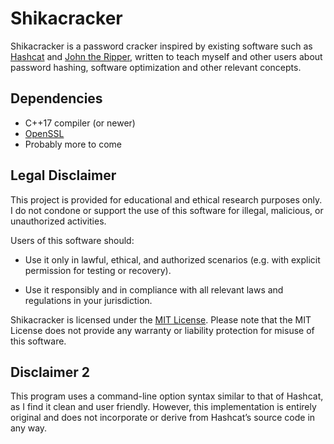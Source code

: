 # Shikacracker

Shikacracker is a password cracker inspired by existing software such as
[Hashcat](https://github.com/hashcat/hashcat) and [John the Ripper](https://github.com/openwall/john),
written to teach myself and other users about password hashing, software optimization and other relevant concepts.

## Dependencies

- C++17 compiler (or newer)
- [OpenSSL](https://github.com/openssl/openssl)
- Probably more to come

## Legal Disclaimer

This project is provided for educational and ethical research purposes only.
I do not condone or support the use of this software for illegal, malicious,
or unauthorized activities.

Users of this software should:

- Use it only in lawful, ethical, and authorized scenarios (e.g. with explicit
  permission for testing or recovery).

- Use it responsibly and in compliance with all relevant laws and regulations in your jurisdiction.

Shikacracker is licensed under the [MIT License](/LICENSE). Please note that the MIT License
does not provide any warranty or liability protection for misuse of this software.

## Disclaimer 2

This program uses a command-line option syntax similar to that of Hashcat, as I find it clean and user friendly.
However, this implementation is entirely original and does not incorporate or derive from Hashcat’s source code in any way.
